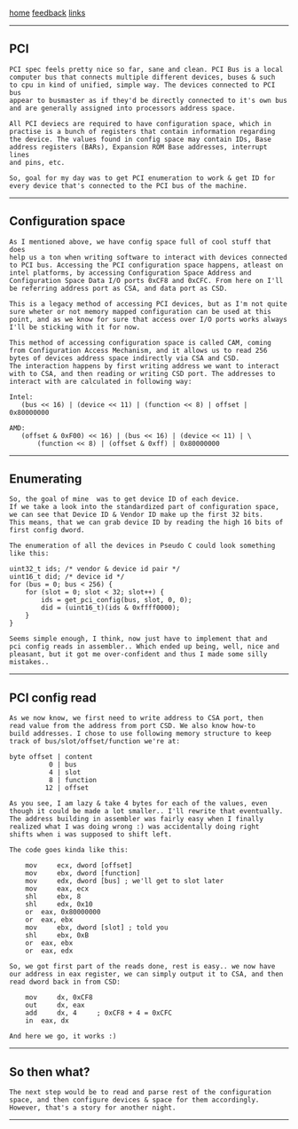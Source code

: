 [home](/) [feedback](/feedback) [links](/links)

-----------------------------------------------------------------------------

## PCI 

	PCI spec feels pretty nice so far, sane and clean. PCI Bus is a local
	computer bus that connects multiple different devices, buses & such
	to cpu in kind of unified, simple way. The devices connected to PCI bus
	appear to busmaster as if they'd be directly connected to it's own bus
	and are generally assigned into processors address space.

	All PCI deviecs are required to have configuration space, which in 
	practise is a bunch of registers that contain information regarding
	the device. The values found in config space may contain IDs, Base
	address registers (BARs), Expansion ROM Base addresses, interrupt lines
	and pins, etc.

	So, goal for my day was to get PCI enumeration to work & get ID for
	every device that's connected to the PCI bus of the machine.

-----------------------------------------------------------------------------

## Configuration space

	As I mentioned above, we have config space full of cool stuff that does
	help us a ton when writing software to interact with devices connected
	to PCI bus. Accessing the PCI configuration space happens, atleast on
	intel platforms, by accessing Configuration Space Address and 
	Configuration Space Data I/O ports 0xCF8 and 0xCFC. From here on I'll
	be referring address port as CSA, and data port as CSD.

	This is a legacy method of accessing PCI devices, but as I'm not quite
	sure wheter or not memory mapped configuration can be used at this 
	point, and as we know for sure that access over I/O ports works always
	I'll be sticking with it for now.

	This method of accessing configuration space is called CAM, coming
	from Configuration Access Mechanism, and it allows us to read 256 
	bytes of devices address space indirectly via CSA and CSD. 
	The interaction happens by first writing address we want to interact
	with to CSA, and then reading or writing CSD port. The addresses to 
	interact with are calculated in following way:

	Intel:
	   (bus << 16) | (device << 11) | (function << 8) | offset | 0x80000000

	AMD:
	   (offset & 0xF00) << 16) | (bus << 16) | (device << 11) | \
	       (function << 8) | (offset & 0xff) | 0x80000000

-----------------------------------------------------------------------------

## Enumerating

	So, the goal of mine  was to get device ID of each device. 
	If we take a look into the standardized part of configuration space, 
	we can see that Device ID & Vendor ID make up the first 32 bits. 
	This means, that we can grab device ID by reading the high 16 bits of 
	first config dword.

	The enumeration of all the devices in Pseudo C could look something
	like this:

	uint32_t ids; /* vendor & device id pair */
	uint16_t did; /* device id */
	for (bus = 0; bus < 256) {
		for (slot = 0; slot < 32; slot++) {
			ids = get_pci_config(bus, slot, 0, 0);
			did = (uint16_t)(ids & 0xffff0000);
		}
	}

	Seems simple enough, I think, now just have to implement that and
	pci config reads in assembler.. Which ended up being, well, nice and
	pleasant, but it got me over-confident and thus I made some silly 
	mistakes..

-----------------------------------------------------------------------------

## PCI config read

	As we now know, we first need to write address to CSA port, then
	read value from the address from port CSD. We also know how-to
	build addresses. I chose to use following memory structure to keep 
	track of bus/slot/offset/function we're at:

	byte offset | content
	          0 | bus
	          4 | slot
	          8 | function
	         12 | offset

	As you see, I am lazy & take 4 bytes for each of the values, even 
	though it could be made a lot smaller.. I'll rewrite that eventually.
	The address building in assembler was fairly easy when I finally 
	realized what I was doing wrong :) was accidentally doing right 
	shifts when i was supposed to shift left.

	The code goes kinda like this:

		mov 	ecx, dword [offset]
		mov 	ebx, dword [function]
		mov 	edx, dword [bus] ; we'll get to slot later
		mov 	eax, ecx 
		shl 	ebx, 8
		shl 	edx, 0x10
		or 	eax, 0x80000000
		or 	eax, ebx
		mov 	ebx, dword [slot] ; told you
		shl 	ebx, 0xB
		or 	eax, ebx
		or 	eax, edx

	So, we got first part of the reads done, rest is easy.. we now have
	our address in eax register, we can simply output it to CSA, and then
	read dword back in from CSD:

		mov 	dx, 0xCF8
		out 	dx, eax
		add 	dx, 4     ; 0xCF8 + 4 = 0xCFC
		in 	eax, dx

	And here we go, it works :)

-----------------------------------------------------------------------------

## So then what?

	The next step would be to read and parse rest of the configuration 
	space, and then configure devices & space for them accordingly.
	However, that's a story for another night.

-----------------------------------------------------------------------------

